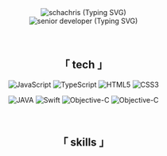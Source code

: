 <div align="center">
  <div>
    <img src="https://readme-typing-svg.demolab.com?font=Montserrat&weight=800&size=30&pause=1000&color=0CA3EB&center=true&multiline=true&random=false&width=435&lines=schachris" alt="schachris (Typing SVG)" />
  </div>
  <div>
    <img src="https://readme-typing-svg.demolab.com?font=Montserrat&weight=800&pause=1000&duration=10000&color=EBEBEB&center=true&multiline=true&random=false&width=435&lines=senior+developer+%F0%9F%A4%93" alt="senior developer (Typing SVG)" />
  </div>
</div>
<br>
<!-- <h3 align="center">
  <img src="https://img.shields.io/github/followers/schachris?color=0CA3EB&style=for-the-badge" alt=""/>
  <img src="https://komarev.com/ghpvc/?username=schachris&color=0CA3EB&style=for-the-badge" alt=""/> 
</h3> -->
<br>
<h2 align="center" >「 tech 」</h2>
<div align="center">
  <p align="center">
    <img src="https://img.shields.io/badge/JavaScript-323330?color=15829D&style=for-the-badge&logo=javascript&logoColor=white" alt="JavaScript"/>
    <img src="https://img.shields.io/badge/TypeScript-323330?color=15829D&style=for-the-badge&logo=typescript&logoColor=white" alt="TypeScript"/>
    <img src="https://img.shields.io/badge/html5-%23E34F26.svg?color=15829D&style=for-the-badge&logo=html5&logoColor=white" alt="HTML5"/>
    <img src="https://img.shields.io/badge/css3-%231572B6.svg?color=15829D&style=for-the-badge&logo=css3&logoColor=white" alt="CSS3"/>
  </p>
  <p align="center">
  <img src="https://img.shields.io/badge/Java-ED8B00?color=15829D&style=for-the-badge&logo=openjdk&logoColor=white" alt="JAVA"/>
  <img src="https://img.shields.io/badge/Swift-FA7343?color=15829D&style=for-the-badge&logo=swift&logoColor=white" alt="Swift"/>
  <img src="https://img.shields.io/badge/ObjectiveC-FA7343?color=15829D&style=for-the-badge&logo=objc&logoColor=white" alt="Objective-C"/>
  <img src="https://img.shields.io/badge/PHP-777BB4?color=15829D&style=for-the-badge&logo=php&logoColor=white" alt="Objective-C"/>
  </p>
</div>
<br>
<h2 align="center" >「 skills 」</h2>
<p align="center">
  <img src="https://img.shields.io/badge/React-F24E1E?color=15829D&style=for-the-badge&logo=react&logoColor=white" alt=""/>
  <img src="https://img.shields.io/badge/React_Native-20232A?color=15829D&style=for-the-badge&logo=react&logoColor=white" alt=""/>
  <img src="https://img.shields.io/badge/Redux-593D88?color=15829D&style=for-the-badge&logo=redux&logoColor=white" alt=""/>  
  <img src="https://img.shields.io/badge/Node.js-43853D?color=15829D&style=for-the-badge&logo=typescript&logoColor=white" alt=""/>
  <img src="https://img.shields.io/badge/MongoDB-4EA94B?color=15829D&style=for-the-badge&logo=mongodb&logoColor=white" alt=""/>
  <img src="https://img.shields.io/badge/PostgreSQL-316192?color=15829D&style=for-the-badge&logo=postgresql&logoColor=white" alt=""/>
  <img src="https://img.shields.io/badge/Figma-F24E1E?color=15829D&style=for-the-badge&logo=figma&logoColor=white" alt=""/>
</p>
<br>
<!-- More Badges: https://dev.to/envoy_/150-badges-for-github-pnk -->
